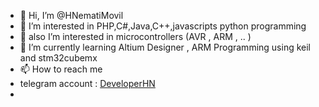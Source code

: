 - 👋 Hi, I’m @HNematiMovil
- 👀 I’m interested in PHP,C#,Java,C++,javascripts python programming
- 👀 also I’m interested in microcontrollers (AVR , ARM , .. )
- 🌱 I’m currently learning Altium Designer , ARM Programming using keil and stm32cubemx 
- 📫 How to reach me 
- telegram account : [DeveloperHN](t.me/DeveloperHN) 
- 


<!---
HNematiMovil/HNematiMovil is a ✨ special ✨ repository because its `README.md` (this file) appears on your GitHub profile.
You can click the Preview link to take a look at your changes.
--->

